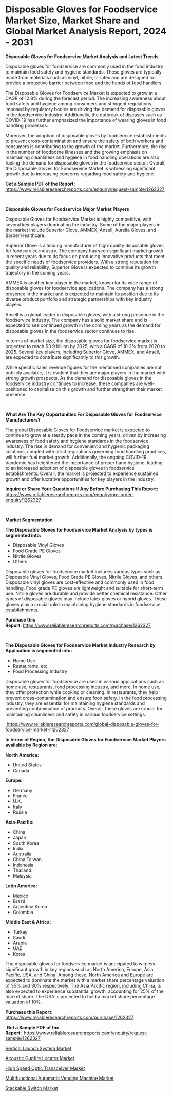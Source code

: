 <p><h1>Disposable Gloves for Foodservice Market Size, Market Share and Global Market Analysis Report, 2024 - 2031</h1></p><p><strong>Disposable Gloves for Foodservice Market Analysis and Latest Trends</strong></p>
<p><p>Disposable gloves for foodservice are commonly used in the food industry to maintain food safety and hygiene standards. These gloves are typically made from materials such as vinyl, nitrile, or latex and are designed to provide a protective barrier between food and the hands of food handlers.</p><p>The Disposable Gloves for Foodservice Market is expected to grow at a CAGR of 12.8% during the forecast period. The increasing awareness about food safety and hygiene among consumers and stringent regulations imposed by regulatory bodies are driving the demand for disposable gloves in the foodservice industry. Additionally, the outbreak of diseases such as COVID-19 has further emphasized the importance of wearing gloves in food handling processes.</p><p>Moreover, the adoption of disposable gloves by foodservice establishments to prevent cross-contamination and ensure the safety of both workers and consumers is contributing to the growth of the market. Furthermore, the rise in the number of foodborne illnesses and the growing emphasis on maintaining cleanliness and hygiene in food handling operations are also fueling the demand for disposable gloves in the foodservice sector. Overall, the Disposable Gloves for Foodservice Market is witnessing significant growth due to increasing concerns regarding food safety and hygiene.</p></p>
<p><strong>Get a Sample PDF of the Report:&nbsp;</strong> <a href="https://www.reliableresearchreports.com/enquiry/request-sample/1262327">https://www.reliableresearchreports.com/enquiry/request-sample/1262327</a></p>
<p>&nbsp;</p>
<p><strong>Disposable Gloves for Foodservice Major Market Players</strong></p>
<p><p>Disposable Gloves for Foodservice Market is highly competitive, with several key players dominating the industry. Some of the major players in the market include Superior Glove, AMMEX, Ansell, Aurelia Gloves, and Barber Healthcare.</p><p>Superior Glove is a leading manufacturer of high-quality disposable gloves for foodservice industry. The company has seen significant market growth in recent years due to its focus on producing innovative products that meet the specific needs of foodservice providers. With a strong reputation for quality and reliability, Superior Glove is expected to continue its growth trajectory in the coming years.</p><p>AMMEX is another key player in the market, known for its wide range of disposable gloves for foodservice applications. The company has a strong presence in the market and is expected to maintain its position due to its diverse product portfolio and strategic partnerships with key industry players.</p><p>Ansell is a global leader in disposable gloves, with a strong presence in the foodservice industry. The company has a solid market share and is expected to see continued growth in the coming years as the demand for disposable gloves in the foodservice sector continues to rise.</p><p>In terms of market size, the disposable gloves for foodservice market is projected to reach $3.9 billion by 2025, with a CAGR of 10.2% from 2020 to 2025. Several key players, including Superior Glove, AMMEX, and Ansell, are expected to contribute significantly to this growth.</p><p>While specific sales revenue figures for the mentioned companies are not publicly available, it is evident that they are major players in the market with strong growth prospects. As the demand for disposable gloves in the foodservice industry continues to increase, these companies are well-positioned to capitalize on this growth and further strengthen their market presence.</p></p>
<p>&nbsp;</p>
<p><strong>What Are The Key Opportunities For Disposable Gloves for Foodservice Manufacturers?</strong></p>
<p><p>The global Disposable Gloves for Foodservice market is expected to continue to grow at a steady pace in the coming years, driven by increasing awareness of food safety and hygiene standards in the foodservice industry. The rise in demand for convenient and hygienic packaging solutions, coupled with strict regulations governing food handling practices, will further fuel market growth. Additionally, the ongoing COVID-19 pandemic has heightened the importance of proper hand hygiene, leading to an increased adoption of disposable gloves in foodservice establishments. Overall, the market is projected to experience sustained growth and offer lucrative opportunities for key players in the industry.</p></p>
<p><strong>Inquire or Share Your Questions If Any Before Purchasing This Report:</strong> <a href="https://www.reliableresearchreports.com/enquiry/pre-order-enquiry/1262327">https://www.reliableresearchreports.com/enquiry/pre-order-enquiry/1262327</a></p>
<p>&nbsp;</p>
<p><strong>Market Segmentation</strong></p>
<p><strong>The Disposable Gloves for Foodservice Market Analysis by types is segmented into:</strong></p>
<p><ul><li>Disposable Vinyl Gloves</li><li>Food Grade PE Gloves</li><li>Nitrile Gloves</li><li>Others</li></ul></p>
<p><p>Disposable gloves for foodservice market includes various types such as Disposable Vinyl Gloves, Food Grade PE Gloves, Nitrile Gloves, and others. Disposable vinyl gloves are cost-effective and commonly used in food handling. Food grade PE gloves are lightweight and suitable for short-term use. Nitrile gloves are durable and provide better chemical resistance. Other types of disposable gloves may include latex gloves or hybrid gloves. These gloves play a crucial role in maintaining hygiene standards in foodservice establishments.</p></p>
<p><strong>Purchase this Report:&nbsp;</strong><a href="https://www.reliableresearchreports.com/purchase/1262327">https://www.reliableresearchreports.com/purchase/1262327</a></p>
<p>&nbsp;</p>
<p><strong>The Disposable Gloves for Foodservice Market Industry Research by Application is segmented into:</strong></p>
<p><ul><li>Home Use</li><li>Restaurants, etc.</li><li>Food Processing Industry</li></ul></p>
<p><p>Disposable gloves for foodservice are used in various applications such as home use, restaurants, food processing industry, and more. In home use, they offer protection while cooking or cleaning. In restaurants, they help prevent cross-contamination and ensure food safety. In the food processing industry, they are essential for maintaining hygiene standards and preventing contamination of products. Overall, these gloves are crucial for maintaining cleanliness and safety in various foodservice settings.</p></p>
<p><a href="https://www.reliableresearchreports.com/global-disposable-gloves-for-foodservice-market-r1262327">&nbsp;https://www.reliableresearchreports.com/global-disposable-gloves-for-foodservice-market-r1262327</a></p>
<p><strong>In terms of Region, the Disposable Gloves for Foodservice Market Players available by Region are:</strong></p>
<p>
    <p> <strong> North America: </strong>
        <ul>
            <li>United States</li>
            <li>Canada</li>
        </ul>
        </p> 
    <p> <strong> Europe: </strong>
        <ul>
            <li>Germany</li>
            <li>France</li>
            <li>U.K.</li>
            <li>Italy</li>
            <li>Russia</li>
        </ul>
        </p> 
    <p> <strong> Asia-Pacific: </strong>
        <ul>
            <li>China</li>
            <li>Japan</li>
            <li>South Korea</li>
            <li>India</li>
            <li>Australia</li>
            <li>China Taiwan</li>
            <li>Indonesia</li>
            <li>Thailand</li>
            <li>Malaysia</li>
        </ul>
        </p> 
    <p> <strong> Latin America: </strong>
        <ul>
            <li>Mexico</li>
            <li>Brazil</li>
            <li>Argentina Korea</li>
            <li>Colombia</li>
        </ul>
        </p> 
    <p> <strong> Middle East & Africa: </strong>
        <ul>
            <li>Turkey</li>
            <li>Saudi</li>
            <li>Arabia</li>
            <li>UAE</li>
            <li>Korea</li>
        </ul>
    </p>
    </p>
<p><p>The disposable gloves for foodservice market is anticipated to witness significant growth in key regions such as North America, Europe, Asia Pacific, USA, and China. Among these, North America and Europe are expected to dominate the market with a market share percentage valuation of 35% and 30% respectively. The Asia Pacific region, including China, is also expected to experience substantial growth, accounting for 25% of the market share. The USA is projected to hold a market share percentage valuation of 10%.</p></p>
<p><strong>Purchase this Report: </strong><a href="https://www.reliableresearchreports.com/purchase/1262327">https://www.reliableresearchreports.com/purchase/1262327</a></p>
<p>&nbsp;<strong>Get a Sample PDF of the Report:&nbsp;&nbsp;</strong><a href="https://www.reliableresearchreports.com/enquiry/request-sample/1262327">https://www.reliableresearchreports.com/enquiry/request-sample/1262327</a></p>
<p><strong></strong></p>
<p><p><a href="https://www.linkedin.com/pulse/vertical-launch-system-market-global-regional-analysis-m6ize">Vertical Launch System Market</a></p><p><a href="https://medium.com/@audieyost2008/global-acoustic-gunfire-locator-market-by-product-type-by-application-by-region-and-companies-4eee7c1c9994">Acoustic Gunfire Locator Market</a></p><p><a href="https://github.com/angeliabkratze/Market-Research-Report-List-2/blob/main/high-speed-optic-transceiver-market.md">High Speed Optic Transceiver Market</a></p><p><a href="https://www.linkedin.com/pulse/multifunctional-automatic-vending-machine-market-global-l1b3e">Multifunctional Automatic Vending Machine Market</a></p><p><a href="https://github.com/EveKerluke2023/Market-Research-Report-List-2/blob/main/stackable-switch-market.md">Stackable Switch Market</a></p></p>